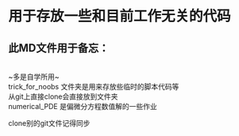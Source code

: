 # 用于存放一些和目前工作无关的代码

## 此MD文件用于备忘：

<br>~多是自学所用~
<br>trick_for_noobs 文件夹是用来存放些临时的脚本代码等
<br>从git上直接clone会直接放到文件夹
<br>numerical_PDE 是偏微分方程数值解的一些作业


clone别的git文件记得同步
